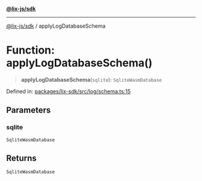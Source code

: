 [**@lix-js/sdk**](../README.md)

***

[@lix-js/sdk](../README.md) / applyLogDatabaseSchema

# Function: applyLogDatabaseSchema()

> **applyLogDatabaseSchema**(`sqlite`): `SqliteWasmDatabase`

Defined in: [packages/lix-sdk/src/log/schema.ts:15](https://github.com/opral/monorepo/blob/fb8153a2c5d4710eaaabf056fe653be88060a185/packages/lix-sdk/src/log/schema.ts#L15)

## Parameters

### sqlite

`SqliteWasmDatabase`

## Returns

`SqliteWasmDatabase`
